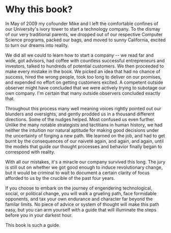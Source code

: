 # Why this book? #

In May of 2009 my cofounder Mike and I left the comfortable confines
of our University's ivory tower to start a technology company. To the
dismay of our very traditional parents, we dropped out of our
respective Computer Science programs, packed our bags, and moved to
sunny California, excited to turn our dreams into reality.

We did all we could to learn how to start a company -- we read far and
wide, got advisors, had coffee with countless successful entrepreneurs
and investors, talked to hundreds of potential customers. We then
proceeded to make every mistake in the book. We picked an idea that
had no chance of success, hired the wrong people, took too long to
deliver on our promises, and expended no effort on getting customers
excited. A competent outside observer might have concluded that we
were actively trying to subotage our own company. I'm certain that
many outside observers concluded exactly that.

Throughout this process many well meaning voices rightly pointed out
our blunders and oversights, and gently prodded us in a thousand
different directions. Some of the nudges helped. Most confused us even
further. Unlike the many notable strategists and tactitians in human
history, we had neither the intuition nor natural aptitude for making
good decisions under the uncertainty of forging a new path. We learned
on the job, and had to get burnt by the consequences of our naiveté
again, and again, and again, until the models that guide our thought
processes and behavior finally began to correspond with reality.

With all our mistakes, it's a miracle our company survived this
long. The jury is still out on whether we got good enough to induce
revolutionary change, but it would be criminal to wait to document a
certain clarity of focus afforded to us by the crucible of the past
four years.

If you choose to embark on the journey of engendering technological,
social, or political change, you will walk a grueling path, face
formidable opponents, and tax your own endurance and character far
beyond the familar limits. No piece of advice or system of thought
will make this path easy, but you can arm yourself with a guide that
will illuminate the steps before you in your darkest hour.

This book is such a guide.
